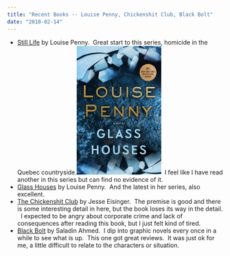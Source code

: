 ```yaml
---
title: "Recent Books -- Louise Penny, Chickenshit Club, Black Bolt"
date: "2018-02-14"
---
```


- [Still Life](https://www.amazon.com/Still-Life-Inspector-Gamache-Mystery-ebook/dp/B001OLRMZA) by Louise Penny.  Great start to this series, homicide in the Quebec countryside.[![](images/glass-houses-cover-197x300.jpg)](http://theludwigs.com/2018/02/recent-books-louise-penny-chickenshit-club-black-bolt/glass-houses-cover/)  I feel like I have read another in this series but can find no evidence of it.
- [Glass Houses](https://www.amazon.com/Glass-Houses-Novel-Inspector-Gamache-ebook/dp/B01N9ZULCJ) by Louise Penny.  And the latest in her series, also excellent.
- [The Chickenshit Club](https://www.amazon.com/Chickenshit-Club-Department-Prosecute-Executives-ebook/dp/B06XBZFQR2) by Jesse Eisinger.  The premise is good and there is some interesting detail in here, but the book loses its way in the detail.   I expected to be angry about corporate crime and lack of consequences after reading this book, but I just felt kind of tired.
- [Black Bolt](https://www.amazon.com/Black-Bolt-Vol-Hard-Time/dp/1302907328) by Saladin Ahmed.  I dip into graphic novels every once in a while to see what is up.  This one got great reviews.  It was just ok for me, a little difficult to relate to the characters or situation.

